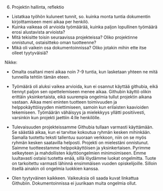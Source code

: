 6. Projektin hallinta, reflektio
 
- Listatkaa työhön kuluneet tunnit, so. kuinka monta tuntia dokumentin 
kirjoittamiseen meni aikaa per henkilö.
- Kuinka vaikeaa oli arvioida työmäärää, kuinka paljon lopullinen 
työmäärä erosi alustavista arvioista?
- Mitä tekisitte toisin seuraavissa projekteissa? Oliko projektinne 
onnistunut, ostaisitteko oman tuotteenne?
- Mikä oli vaikein osa dokumentoinnissa? Oliko jotakin mihin ette itse 
olleet tyytyväisiä?



Nikke: 

- Omalta osaltani meni aikaa noin 7-9 tuntia, kun lasketaan yhteen ne mitä tunneilla tehtiin tämän eteen.

- Työmäärä oli aluksi vaikea arvioida, kun ei osannut käyttää githubia, eikä tiennyt paljon sen opettelemiseen menee aikaa. Githubin käyttö olikin erittäin yksinkertaista, eikä suurempia ongelmia tullut projektin aikana vastaan.
Aikaa meni eninten tuotteen toimivuuden ja helppokäyttöisyyden miettimiseen, samoin kun erilaisten kaavioiden tekemiseen.
Työmäärän vähäisyys ja mielekkyys yllätti positiivesti, varsinkin kun projekti jaettiin 4:lle henkilölle.

- Tulevaisuuden projekteissamme Githubia tullaan varmasti käyttämään. Se säästää aikaa, kun ei tarvitse kokoutua ryhmän kesken mihinkään. Samalla tuotettu teksti tallentuu suoraan verkkoon, niin on se myös ryhmän kesken saatavilla helposti.
Projekti on mielestäni onnistunut. Saimme tuotteestamme helppokäyttöisen ja yksinkertaisen. Pyrimme selkeyteen ja mahdollisten käyttöongelmien minimoimiseen. Emme luultavasti ostaisi tuotetta enää, sillä löydämme luokat ongelmitta. Tuote on tarkoitettu varmasti lähinnä ensimmäisen vuoden opiskelijoille. Silloin itsellä ainakin oli ongelmia luokkien kanssa.

- Olen tyytyväinen kaikkeen. Vaikeuksia oli saada kuvat linkattua Githubiin. Dokumentoinnissa ei juurikaan muita ongelmia ollut.
